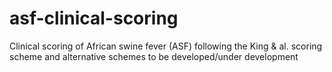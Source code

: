 # asf-clinical-scoring
Clinical scoring of African swine fever (ASF) following the King &amp; al. scoring scheme and alternative schemes to be developed/under development
